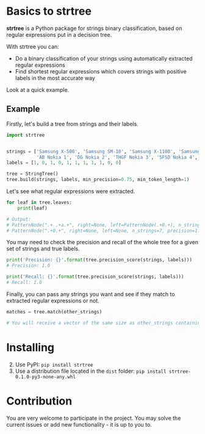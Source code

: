 # Basics to strtree

**strtree** is a Python package for strings binary classification, based on regular expressions put in a decision tree.

With strtree you can:
- Do a binary classification of your strings using automatically extracted regular expressions
- Find shortest regular expressions which covers strings with positive labels in the most accurate way

Look at a quick example.

## Example
Firstly, let's build a tree from strings and their labels.
```python
import strtree


strings = ['Samsung X-500', 'Samsung SM-10', 'Samsung X-1100', 'Samsung F-10', 'Samsung X-2200',
           'AB Nokia 1', 'DG Nokia 2', 'THGF Nokia 3', 'SFSD Nokia 4', 'Nokia XG', 'Nokia YO']
labels = [1, 0, 1, 0, 1, 1, 1, 1, 1, 0, 0]

tree = StringTree()
tree.build(strings, labels, min_precision=0.75, min_token_length=1)
```
Let's see what regular expressions were extracted.
```python
for leaf in tree.leaves:
    print(leaf)

# Output:
# PatternNode(".+ .+a.+", right=None, left=PatternNode(.+0.+), n_strings=11, precision=1.0, recall=0.57)
# PatternNode(".+0.+", right=None, left=None, n_strings=7, precision=1.0, recall=1.0)
```
You may need to check the precision and recall of the whole tree for a given set of strings and true labels.
```python
print('Precision: {}'.format(tree.precision_score(strings, labels)))
# Precision: 1.0

print('Recall: {}'.format(tree.precision_score(strings, labels)))
# Recall: 1.0
```
Finally, you can pass any strings you want and see if they match to extracted regular expressions or not.
```python
matches = tree.match(other_strings)

# You will receive a vector of the same size as other_strings containing 0's (no match) or 1's (match)
```

# Installing
2. Use PyPI:
`pip install strtree`
1. Use a distribution file located in the `dist` folder: 
`pip install strtree-0.1.0-py3-none-any.whl`

# Contribution

You are very welcome to participate in the project. You may solve the current issues or add new functionality - it is up to you to.
